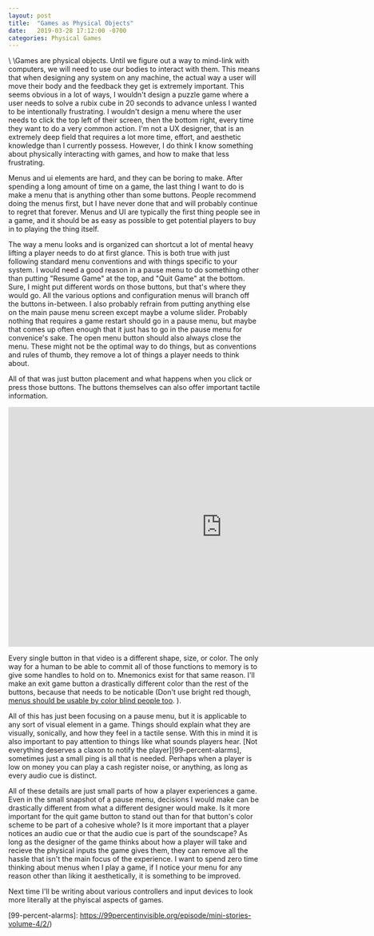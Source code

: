 ```yaml
---
layout: post
title:  "Games as Physical Objects"
date:   2019-03-28 17:12:00 -0700
categories: Physical Games
---
```

\    \Games are physical objects. Until we figure out a way to mind-link with computers, we will need to use our bodies to interact with them. 
This means that when designing any system on any machine, the actual way a user will move their body and the feedback they get is extremely important. This seems obvious in a lot of ways, I wouldn't design a puzzle game where a user needs to solve a rubix cube in 20 seconds to advance unless I wanted to be intentionally frustrating. I wouldn't design a menu where the user needs to click the top left of their screen, then the bottom right, every time they want to do a very common action. I'm not a UX designer, that is an extremely deep field that requires a lot more time, effort, and aesthetic knowledge than I currently possess. However, I do think I know something about physically interacting with games, and how to make that less frustrating.

Menus and ui elements are hard, and they can be boring to make. After spending a long amount of time on a game, the last thing I want to
 do is make a menu that is anything other than some buttons. People recommend doing the menus first, but I have never done that and will probably continue to regret that forever. Menus and UI are typically the first thing people see in a game, and it should be as easy as possible to get potential players to buy in to playing the thing itself. 

The way a menu looks and is organized can shortcut a lot of mental heavy lifting a player needs to do at first glance. This is both true
 with just following standard menu conventions and with things specific to your system. I would need a good reason in a pause menu to do something other than putting "Resume Game" at the top, and "Quit Game" at the bottom. Sure, I might put different words on those buttons, but that's where they would go. All the various options and configuration menus will branch off the buttons in-between. I also probably refrain from putting anything else on the main pause menu screen except maybe a volume slider. Probably nothing that requires a game restart should go in a pause menu, but maybe that comes up often enough that it just has to go in the pause menu for convenice's sake. The open menu button should also always close the menu. These might not be the optimal way to do things, but as conventions and rules of thumb, they remove a lot of things a player needs to think about. 

All of that was just button placement and what happens when you click or press those buttons. The buttons themselves can also offer important tactile information.

<iframe width="853" height="480" src="https://www.youtube.com/embed/ae20L78imO4" frameborder="0" allow="accelerometer; autoplay; encrypted-media; gyroscope; picture-in-picture" allowfullscreen></iframe>

Every single button in that video is a different shape, size, or color. The only way for a human to be able to commit all of those functions to memory is to give some handles to hold on to. Mnemonics exist for that same reason. I'll make an exit game button a drastically different color than the rest of the buttons, because that needs to be noticable (Don't use bright red though, [menus should be usable by color blind people too][color-blind]. ). 

All of this has just been focusing on a pause menu, but it is applicable to any sort of visual element in a game. Things should explain what they are visually, sonically, and how they feel in a tactile sense. With this in mind it is also important to pay attention to things like what sounds players hear.  [Not everything deserves a claxon to notify the player][99-percent-alarms], sometimes just a small ping is all that is needed. Perhaps when a player is low on money you can play a cash register noise, or anything, as long as every audio cue is distinct.
 
All of these details are just small parts of how a player experiences a game. Even in the small snapshot of a pause menu, decisions I would make can be drastically different from what a different designer would make. Is it more important for the quit game button to stand out than for that button's color scheme to be part of a cohesive whole? Is it more important that a player notices an audio cue or that the audio cue is part of the soundscape? As long as the designer of the game thinks about how a player will take and recieve the physical inputs the game gives them, they can remove all the hassle that isn't the main focus of the experience. I want to spend zero time thinking about menus when I play a game, if I notice your menu for any reason other than liking it aesthetically, it is something to be improved.

Next time I'll be writing about various controllers and input devices to look more literally at the phyiscal aspects of games.

[color-blind]: https://www.color-blindness.com/coblis-color-blindness-simulator
[99-percent-alarms]: https://99percentinvisible.org/episode/mini-stories-volume-4/2/)